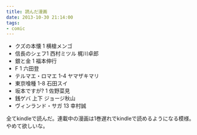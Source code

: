 ```yaml
---
title: 読んだ漫画
date: 2013-10-30 21:14:00
tags:
- comic
---
```


* クズの本懐 1 横槍メンゴ
* 信長のシェフ1 西村ミツル 梶川卓郎
* 銀と金 1 福本伸行
* F 1 六田登
* テルマエ・ロマエ 1-4 ヤマザキマリ
* 東京喰種 1-8 石田スイ
* 坂本ですが? 1 佐野菜見
* 銭ゲバ 上下 ジョージ秋山
* ヴィンランド・サガ 13 幸村誠

全てkindleで読んだ。連載中の漫画は1巻遅れでkindleで読めるようになる模様。やめて欲しいな。

